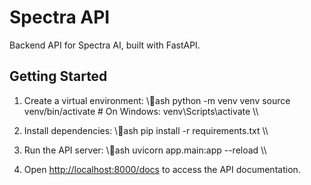 ﻿# Spectra API

Backend API for Spectra AI, built with FastAPI.

## Getting Started

1. Create a virtual environment:
   \\\ash
   python -m venv venv
   source venv/bin/activate  # On Windows: venv\Scripts\activate
   \\\

2. Install dependencies:
   \\\ash
   pip install -r requirements.txt
   \\\

3. Run the API server:
   \\\ash
   uvicorn app.main:app --reload
   \\\

4. Open [http://localhost:8000/docs](http://localhost:8000/docs) to access the API documentation.
